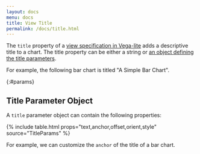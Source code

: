 ```yaml
---
layout: docs
menu: docs
title: View Title
permalink: /docs/title.html
---
```


The `title` property of a [view specification in Vega-lite](spec.html) adds a descriptive title to a chart.  The title property can be either a string or [an object defining the title parameters](#params).

For example, the following bar chart is titled "A Simple Bar Chart".

<span class="vl-example" data-name="bar_title"></span>

{:#params}
## Title Parameter Object

A `title` parameter object can contain the following properties:

{% include table.html props="text,anchor,offset,orient,style" source="TitleParams" %}

For example, we can customize the `anchor` of the title of a bar chart.

<span class="vl-example" data-name="bar_title_start"></span>

